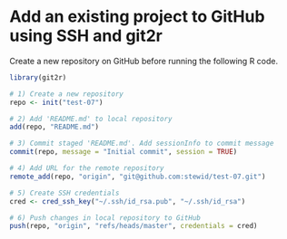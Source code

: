 # Add an existing project to GitHub using SSH and git2r

Create a new repository on GitHub before running the following R code.

```r
library(git2r)

# 1) Create a new repository
repo <- init("test-07")

# 2) Add 'README.md' to local repository
add(repo, "README.md")

# 3) Commit staged 'README.md'. Add sessionInfo to commit message
commit(repo, message = "Initial commit", session = TRUE)

# 4) Add URL for the remote repository
remote_add(repo, "origin", "git@github.com:stewid/test-07.git")

# 5) Create SSH credentials
cred <- cred_ssh_key("~/.ssh/id_rsa.pub", "~/.ssh/id_rsa")

# 6) Push changes in local repository to GitHub
push(repo, "origin", "refs/heads/master", credentials = cred)
```
